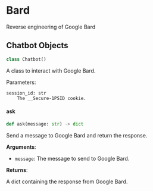 <a id="Bard"></a>

# Bard

Reverse engineering of Google Bard

<a id="Bard.Chatbot"></a>

## Chatbot Objects

```python
class Chatbot()
```

A class to interact with Google Bard.

Parameters:

    session_id: str
        The __Secure-1PSID cookie.

<a id="Bard.Chatbot.ask"></a>

#### ask

```python
def ask(message: str) -> dict
```

Send a message to Google Bard and return the response.

**Arguments**:

- `message`: The message to send to Google Bard.

**Returns**:

A dict containing the response from Google Bard.
